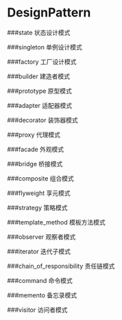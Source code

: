 # DesignPattern

###state 状态设计模式 

###singleton 单例设计模式

###factory 工厂设计模式

###builder 建造者模式

###prototype 原型模式

###adapter 适配器模式

###decorator 装饰器模式

###proxy 代理模式

###facade 外观模式

###bridge 桥接模式

###composite 组合模式

###flyweight 享元模式

###strategy 策略模式

###template_method 模板方法模式

###observer 观察者模式

###iterator 迭代子模式

###chain_of_responsibility 责任链模式

###command 命令模式

###memento 备忘录模式

###visitor 访问者模式

